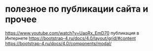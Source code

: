 # полезное по публикации сайта и прочее
https://www.youtube.com/watch?v=UaoRx_EmD70   публикация в Интернете
https://bootstrap-4.ru/docs/4.0/layout/grid/#content
https://bootstrap-4.ru/docs/4.0/components/modal/
